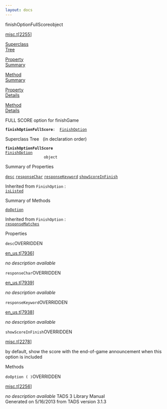 ```yaml
---
layout: docs
---
```

<span class="title">finishOptionFullScore</span><span class="type">object</span>

[misc.t](../file/misc.t.html)\[[2255](../source/misc.t.html#2255)\]

[Superclass  
Tree](#_SuperClassTree_)

[Property  
Summary](#_PropSummary_)

[Method  
Summary](#_MethodSummary_)

[Property  
Details](#_Properties_)

[Method  
Details](#_Methods_)



FULL SCORE option for finishGame

**`finishOptionFullScore`**` :   `[`FinishOption`](../object/FinishOption.html)



<span id="_SuperClassTree_"></span>



<span class="hdln">Superclass Tree</span>   (in declaration order)



**`finishOptionFullScore`**  
[`FinishOption`](../object/FinishOption.html)  
`                 object`  
<span id="_PropSummary_"></span>



<span class="hdln">Summary of Properties</span>  



[`desc`](#desc) [`responseChar`](#responseChar) [`responseKeyword`](#responseKeyword) [`showScoreInFinish`](#showScoreInFinish)

Inherited from `FinishOption` :  
[`isListed`](../object/FinishOption.html#isListed)

<span id="_MethodSummary_"></span>



<span class="hdln">Summary of Methods</span>  



[`doOption`](#doOption)

Inherited from `FinishOption` :  
[`responseMatches`](../object/FinishOption.html#responseMatches)

<span id="_Properties_"></span>



<span class="hdln">Properties</span>  



<span id="desc"></span>

`desc`<span class="rem">OVERRIDDEN</span>

[en_us.t](../file/en_us.t.html)\[[7936](../source/en_us.t.html#7936)\]



*no description available*



<span id="responseChar"></span>

`responseChar`<span class="rem">OVERRIDDEN</span>

[en_us.t](../file/en_us.t.html)\[[7939](../source/en_us.t.html#7939)\]



*no description available*



<span id="responseKeyword"></span>

`responseKeyword`<span class="rem">OVERRIDDEN</span>

[en_us.t](../file/en_us.t.html)\[[7938](../source/en_us.t.html#7938)\]



*no description available*



<span id="showScoreInFinish"></span>

`showScoreInFinish`<span class="rem">OVERRIDDEN</span>

[misc.t](../file/misc.t.html)\[[2278](../source/misc.t.html#2278)\]



by default, show the score with the end-of-game announcement when this
option is included



<span id="_Methods_"></span>



<span class="hdln">Methods</span>  



<span id="doOption"></span>

`doOption ( )`<span class="rem">OVERRIDDEN</span>

[misc.t](../file/misc.t.html)\[[2256](../source/misc.t.html#2256)\]



*no description available*
TADS 3 Library Manual  
Generated on 5/16/2013 from TADS version 3.1.3



